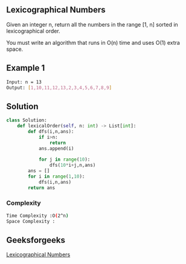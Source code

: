 ## Lexicographical Numbers
Given an integer n, return all the numbers in the range [1, n] sorted in lexicographical order.

You must write an algorithm that runs in O(n) time and uses O(1) extra space. 

## Example 1


```bash
Input: n = 13
Output: [1,10,11,12,13,2,3,4,5,6,7,8,9]
```


## Solution  

```Python
class Solution:
    def lexicalOrder(self, n: int) -> List[int]:
        def dfs(i,n,ans):
            if i>n:
                return
            ans.append(i)
            
            for j in range(10):
                dfs(10*i+j,n,ans)
        ans = []
        for i in range(1,10):
            dfs(i,n,ans)
        return ans
```
### Complexity
 
```bash
Time Complexity :O(2^n) 
Space Complexity : 
```

## Geeksforgeeks
[Lexicographical Numbers](https://leetcode.com/problems/lexicographical-numbers/description/)
